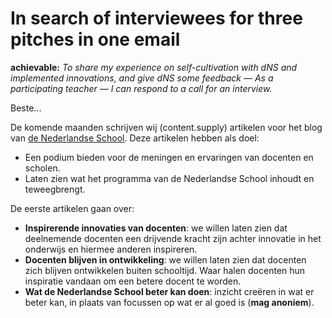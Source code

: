 # In search of interviewees for three pitches in one email

**achievable:** *To share my experience on self-cultivation with dNS and implemented innovations, and give dNS some feedback — As a participating teacher — I can respond to a call for an interview.*

Beste...

De komende maanden schrijven wij (content.supply) artikelen voor het blog van [de Nederlandse School](http://www.denederlandseschool.nl/). Deze artikelen hebben als doel: 

* Een podium bieden voor de meningen en ervaringen van docenten en scholen.
* Laten zien wat het programma van de Nederlandse School inhoudt en teweegbrengt.

De eerste artikelen gaan over:

* **Inspirerende innovaties van docenten**: we willen laten zien dat deelnemende docenten een drijvende kracht zijn achter innovatie in het onderwijs en hiermee anderen inspireren.
* **Docenten blijven in ontwikkeling**: we willen laten zien dat docenten zich blijven ontwikkelen buiten schooltijd. Waar halen docenten hun inspiratie vandaan om een betere docent te worden.
* **Wat de Nederlandse School beter kan doen**: inzicht creëren in wat er beter kan, in plaats van focussen op wat er al goed is (**mag anoniem**).
